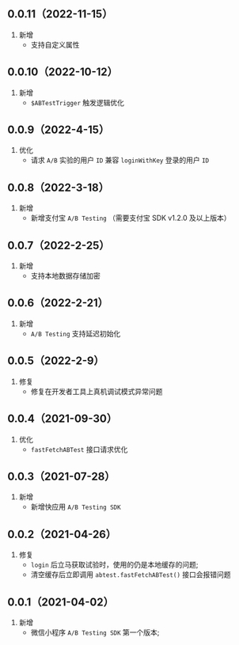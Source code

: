 ## 0.0.11（2022-11-15）
1. 新增
   - 支持自定义属性

## 0.0.10（2022-10-12）
1. 新增
   - `$ABTestTrigger` 触发逻辑优化

## 0.0.9（2022-4-15）
1. 优化
   - 请求 `A/B` 实验的用户 `ID` 兼容 `loginWithKey` 登录的用户 `ID`

## 0.0.8（2022-3-18）

1. 新增
   - 新增支付宝 `A/B Testing` （需要支付宝 SDK v1.2.0 及以上版本）



## 0.0.7（2022-2-25）

1. 新增
   - 支持本地数据存储加密

## 0.0.6（2022-2-21）

1. 新增
   - `A/B Testing` 支持延迟初始化

## 0.0.5（2022-2-9）

1. 修复
   - 修复在开发者工具上真机调试模式异常问题


## 0.0.4（2021-09-30）

1. 优化
   - `fastFetchABTest` 接口请求优化

## 0.0.3（2021-07-28）

1. 新增
   - 新增快应用 `A/B Testing SDK`

## 0.0.2（2021-04-26）

1. 修复
   - `login` 后立马获取试验时，使用的仍是本地缓存的问题;
   - 清空缓存后立即调用 `abtest.fastFetchABTest()` 接口会报错问题

## 0.0.1（2021-04-02）

1. 新增
   - 微信小程序 `A/B Testing SDK` 第一个版本;
